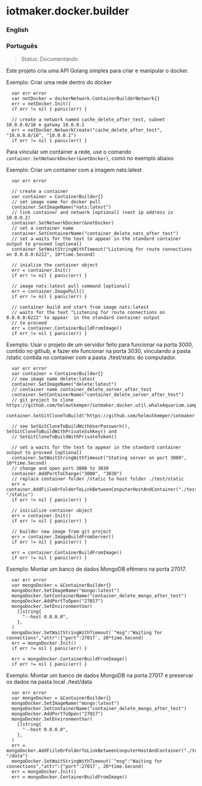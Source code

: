 # iotmaker.docker.builder

### English

### Português

> Status: Documentando

Este projeto cria uma API Golang simples para criar e manipular o docker.

Exemplo: Criar uma rede dentro do docker

```golang
  var err error
  var netDocker = dockerNetwork.ContainerBuilderNetwork{}
  err = netDocker.Init()
  if err != nil { panic(err) }

  // create a network named cache_delete_after_test, subnet 10.0.0.0/16 e gatway 10.0.0.1
  err = netDocker.NetworkCreate("cache_delete_after_test", "10.0.0.0/16", "10.0.0.1")
  if err != nil { panic(err) }
```

Para vincular um container a rede, use o comando `container.SetNetworkDocker(&netDocker)`, como no exemplo abaixo

Exemplo: Criar um container com a imagem nats:latest

```golang
  var err error

  // create a container
  var container = ContainerBuilder{}
  // set image name for docker pull
  container.SetImageName("nats:latest")
  // link container and network [optional] (next ip address is 10.0.0.2)
  container.SetNetworkDocker(&netDocker)
  // set a container name
  container.SetContainerName("container_delete_nats_after_test")
  // set a waits for the text to appear in the standard container output to proceed [optional]
  container.SetWaitStringWithTimeout("Listening for route connections on 0.0.0.0:6222", 10*time.Second)

  // inialize the container object
  err = container.Init()
  if err != nil { panic(err) }

  // image nats:latest pull command [optional]
  err = container.ImagePull()
  if err != nil { panic(err) }

  // container build and start from image nats:latest
  // waits for the text "Listening for route connections on 0.0.0.0:6222" to appear  in the standard container output
  // to proceed
  err = container.ContainerBuildFromImage()
  if err != nil { panic(err) }
```

Exemplo: Usar o projeto de um servidor feito para funcionar na porta 3000, contido no github, e fazer ele funcionar na 
porta 3030, vinculando a pasta /static contida no container com a pasta ./test/static do computador. 

```golang
  var err error
  var container = ContainerBuilder{}
  // new image name delete:latest
  container.SetImageName("delete:latest")
  // container name container_delete_server_after_test
  container.SetContainerName("container_delete_server_after_test")
  // git project to clone https://github.com/helmutkemper/iotmaker.docker.util.whaleAquarium.sample.git
  container.SetGitCloneToBuild("https://github.com/helmutkemper/iotmaker.docker.util.whaleAquarium.sample.git")
    
  // see SetGitCloneToBuildWithUserPassworh(), SetGitCloneToBuildWithPrivateSshKey() and
  // SetGitCloneToBuildWithPrivateToken()
    
  // set a waits for the text to appear in the standard container output to proceed [optional]
  container.SetWaitStringWithTimeout("Stating server on port 3000", 10*time.Second)
  // change and open port 3000 to 3030
  container.AddPortToChange("3000", "3030")
  // replace container folder /static to host folder ./test/static
  err = container.AddFiileOrFolderToLinkBetweenConputerHostAndContainer("./test/static", "/static")
  if err != nil { panic(err) }
    
  // inicialize container object
  err = container.Init()
  if err != nil { panic(err) }
    
  // builder new image from git project
  err = container.ImageBuildFromServer()
  if err != nil { panic(err) }

  err = container.ContainerBuildFromImage()
  if err != nil { panic(err) }
```

Exemplo: Montar um banco de dados MongoDB efêmero na porta 27017.

```golang
  var err error
  var mongoDocker = &ContainerBuilder{}
  mongoDocker.SetImageName("mongo:latest")
  mongoDocker.SetContainerName("container_delete_mongo_after_test")
  mongoDocker.AddPortToOpen("27017")
  mongoDocker.SetEnvironmentVar(
    []string{
      "--host 0.0.0.0",
    },
  )
  mongoDocker.SetWaitStringWithTimeout(`"msg":"Waiting for connections","attr":{"port":27017`, 20*time.Second)
  err = mongoDocker.Init()
  if err != nil { panic(err) }

  err = mongoDocker.ContainerBuildFromImage()
  if err != nil { panic(err) }
```

Exemplo: Montar um banco de dados MongoDB na porta 27017 e preservar os dados na pasta local ./test/data

```golang
  var err error
  var mongoDocker = &ContainerBuilder{}
  mongoDocker.SetImageName("mongo:latest")
  mongoDocker.SetContainerName("container_delete_mongo_after_test")
  mongoDocker.AddPortToOpen("27017")
  mongoDocker.SetEnvironmentVar(
    []string{
      "--host 0.0.0.0",
    },
  )
  err = mongoDocker.AddFiileOrFolderToLinkBetweenConputerHostAndContainer("./test/data", "/data")
  mongoDocker.SetWaitStringWithTimeout(`"msg":"Waiting for connections","attr":{"port":27017`, 20*time.Second)
  err = mongoDocker.Init()
  err = mongoDocker.ContainerBuildFromImage()
```
